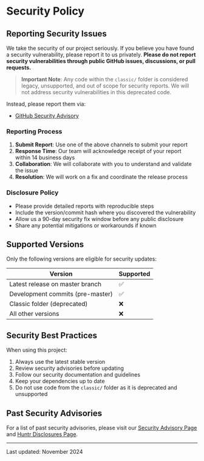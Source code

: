 # Security Policy

## Reporting Security Issues

We take the security of our project seriously. If you believe you have found a security vulnerability, please report it to us privately. **Please do not report security vulnerabilities through public GitHub issues, discussions, or pull requests.**

> **Important Note**: Any code within the `classic/` folder is considered legacy, unsupported, and out of scope for security reports. We will not address security vulnerabilities in this deprecated code.

Instead, please report them via:
- [GitHub Security Advisory](https://github.com/Significant-Gravitas/AutoGPT/security/advisories/new)
<!--- [Huntr.dev](https://huntr.com/repos/significant-gravitas/autogpt) - where you may be eligible for a bounty-->

### Reporting Process
1. **Submit Report**: Use one of the above channels to submit your report
2. **Response Time**: Our team will acknowledge receipt of your report within 14 business days
3. **Collaboration**: We will collaborate with you to understand and validate the issue
4. **Resolution**: We will work on a fix and coordinate the release process

### Disclosure Policy
- Please provide detailed reports with reproducible steps
- Include the version/commit hash where you discovered the vulnerability
- Allow us a 90-day security fix window before any public disclosure
- Share any potential mitigations or workarounds if known

## Supported Versions
Only the following versions are eligible for security updates:

| Version | Supported |
|---------|-----------|
| Latest release on master branch | ✅ |
| Development commits (pre-master) | ✅ |
| Classic folder (deprecated) | ❌ |
| All other versions | ❌ |

## Security Best Practices
When using this project:
1. Always use the latest stable version
2. Review security advisories before updating
3. Follow our security documentation and guidelines
4. Keep your dependencies up to date
5. Do not use code from the `classic/` folder as it is deprecated and unsupported

## Past Security Advisories
For a list of past security advisories, please visit our [Security Advisory Page](https://github.com/Significant-Gravitas/AutoGPT/security/advisories) and [Huntr Disclosures Page](https://huntr.com/repos/significant-gravitas/autogpt).

---
Last updated: November 2024
